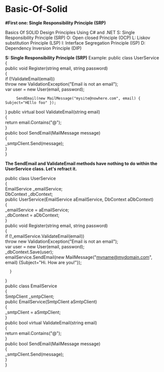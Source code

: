 # Basic-Of-Solid
**#First one: Single Responsibility Principle (SRP)**


Basics Of SOLID Design Principles Using C# and .NET
S: Single Responsibility Principle (SRP)
O: Open closed Principle (OCP)
L: Liskov substitution Principle (LSP)
I: Interface Segregation Principle (ISP)
D: Dependency Inversion Principle (DIP)



**S: Single Responsibility Principle (SRP)**
Example:
public class UserService  
{  
   public void Register(string email, string password)  
   {  
      if (!ValidateEmail(email))  
         throw new ValidationException("Email is not an email");  
         var user = new User(email, password);  
  
         SendEmail(new MailMessage("mysite@nowhere.com", email) { Subject="HEllo foo" });  
   }
   public virtual bool ValidateEmail(string email)  
   {  
     return email.Contains("@");  
   }  
   public bool SendEmail(MailMessage message)  
   {  
     _smtpClient.Send(message);  
   }  
}  

**The SendEmail and ValidateEmail methods have nothing to do within the UserService class. Let's refract it.**


public class UserService  
{  
   EmailService _emailService;  
   DbContext _dbContext;  
   public UserService(EmailService aEmailService, DbContext aDbContext)  
   {  
      _emailService = aEmailService;  
      _dbContext = aDbContext;  
   }  
   public void Register(string email, string password)  
   {  
      if (!_emailService.ValidateEmail(email))  
         throw new ValidationException("Email is not an email");  
         var user = new User(email, password);  
         _dbContext.Save(user);  
         emailService.SendEmail(new MailMessage("myname@mydomain.com", email) {Subject="Hi. How are you!"});  
  
      }  
   }  
   public class EmailService  
   {  
      SmtpClient _smtpClient;  
   public EmailService(SmtpClient aSmtpClient)  
   {  
      _smtpClient = aSmtpClient;  
   }  
   public bool virtual ValidateEmail(string email)  
   {  
      return email.Contains("@");  
   }  
   public bool SendEmail(MailMessage message)  
   {  
      _smtpClient.Send(message);  
   }  
}   
